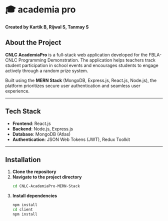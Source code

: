 # 🎓 academia pro 

**Created by Kartik B, Rijwal S, Tanmay S**  

## About the Project  
**CNLC AcademiaPro** is a full-stack web application developed for the FBLA-CNLC Programming Demonstration. The application helps teachers track student participation in school events and encourages students to engage actively through a random prize system.  

Built using the **MERN Stack** (MongoDB, Express.js, React.js, Node.js), the platform prioritizes secure user authentication and seamless user experience.  

---

## Tech Stack  
- **Frontend**: React.js  
- **Backend**: Node.js, Express.js  
- **Database**: MongoDB (Atlas)  
- **Authentication**: JSON Web Tokens (JWT), Redux Toolkit  

---

## Installation  

1. **Clone the repository**  
2. **Navigate to the project directory**
   ```bash  
   cd CNLC-AcademiaPro-MERN-Stack
3. **Install dependencies**
   ```bash
   npm install  
   cd client  
   npm install
